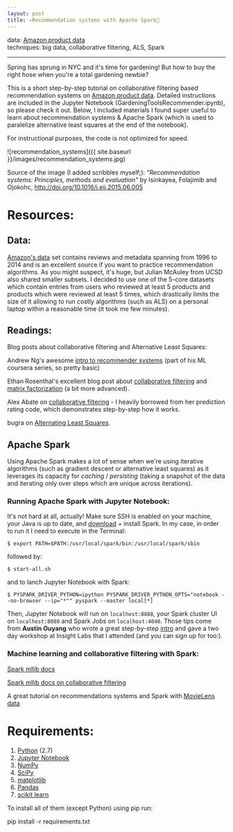 ```yaml
---
layout: post
title: ✍️Recommendation systems with Apache Spark🤔
---
```

data: [Amazon product data](http://jmcauley.ucsd.edu/data/amazon/)   
techniques: big data, collaborative filtering, ALS, Spark   

---
Spring has sprung in NYC and it's time for gardening! But how to buy the right hose when you're a total gardening newbie?

This is a short step-by-step tutorial on collaborative filtering based recommendation systems on <a href="http://jmcauley.ucsd.edu/data/amazon/">Amazon product data</a>. Detailed instructions are included in the Jupyter Notebook (GardeningToolsRecommender.ipynb), so please check it out. Below, I included materials I found super useful to learn about recommendation systems & Apache Spark (which is used to paralelize alternative least squares at the end of the notebook).

For instructional purposes, the code is not optimized for speed. 

![recommendation_systems]({{ site.baseurl }}/images/recommendation_systems.jpg)

Source of the image (I added scribbles myself;): _"Recommendation systems: Principles, methods and evaluation"_ by Isinkayea, Folajimib and Ojokohc, http://doi.org/10.1016/j.eij.2015.06.005

# Resources:

## Data:
[Amazon's data](http://jmcauley.ucsd.edu/data/amazon/) set contains reviews and metadata spanning from 1996 to 2014 and is an excellent source if you want to practice recommendation algorithms. As you might suspect, it's huge, but Julian McAuley from UCSD also shared smaller subsets. I decided to use one of the 5-core datasets which contain entries from users who reviewed at least 5 products and products which were reviewed at least 5 times, which drastically limits the size of it allowing to run costly algorithms (such as ALS) on a personal laptop within a reasonable time (it took me few minutes).


## Readings:

Blog posts about collaborative filtering and Alternative Least Squares: 

Andrew Ng's awesome [intro to recommender systems](https://www.coursera.org/learn/machine-learning/home/week/9) (part of his ML coursera series, so pretty basic)

Ethan Rosenthal's excellent blog post about [collaborative filtering](http://blog.ethanrosenthal.com/2015/11/02/intro-to-collaborative-filtering/) and [matrix factorization](http://blog.ethanrosenthal.com/2016/01/09/explicit-matrix-factorization-sgd-als/) (a bit more advanced).

Alex Abate on [collaborative filtering](http://alexabate.github.io/2016/11/05/movie-lens.html) - I heavily borrowed from her prediction rating code, which demonstrates step-by-step how it works.

bugra on [Alternating Least Squares](ttp://bugra.github.io/work/notes/2014-04-19/alternating-least-squares-method-for-collaborative-filtering/).

## Apache Spark

Using Apache Spark makes a lot of sense when we're using iterative algorithms (such as gradient descent or alternative least squares) as it leverages its capacity for *caching* / *persisting* (taking a snapshot of the data and iterating only over steps which are unique across iterations).

### Running Apache Spark with Jupyter Notebook:

It's not hard at all, actually! Make sure SSH is enabled on your machine, your Java is up to date, and [download](http://spark.apache.org/downloads.html) + install Spark. In my case, in order to run it I need to execute in the Terminal:

    $ export PATH=$PATH:/usr/local/spark/bin:/usr/local/spark/sbin

followed by:

    $ start-all.sh

and to lanch Jupyter Notebook with Spark:

    $ PYSPARK_DRIVER_PYTHON=ipython PYSPARK_DRIVER_PYTHON_OPTS="notebook --no-browser --ip="*"" pyspark --master local[*]


Then, Jupyter Notebook will run on <code>localhost:8888</code>, your Spark cluster UI on <code>localhost:8080</code> and Spark Jobs on <code>localhost:4040</code>. 
Those tips come from **Austin Ouyang** who wrote a great step-by-step [intro](http://blog.insightdatalabs.com/jupyter-on-apache-spark-step-by-step/) and gave a two day workshop at Insight Labs that I attended (and you can sign up for too:).

### Machine learning and collaborative filtering with Spark: 

[Spark mllib docs](http://spark.apache.org/docs/latest/mllib-guide.html)

[Spark mllib docs on collaborative filtering](https://spark.apache.org/docs/latest/mllib-collaborative-filtering.html)

A great tutorial on recommendations systems and Spark with [MovieLens data](https://databricks-training.s3.amazonaws.com/movie-recommendation-with-mllib.html)

# Requirements:

1. <a href="https://www.python.org/"> Python</a> (2.7)
2. <a href="http://jupyter.org/">Jupyter Notebook</a>
3. <a href="http://www.numpy.org/">NumPy</a>
4. <a href="http://www.scipy.org/">SciPy</a>
5. <a href="http://matplotlib.org/">matplotlib</a>
6. <a href="http://pandas.pydata.org">Pandas</a>
7. <a href="http://scikit-learn.org/stable/">scikit learn</a>

To install all of them (except Python) using pip run:

 pip install -r requirements.txt




